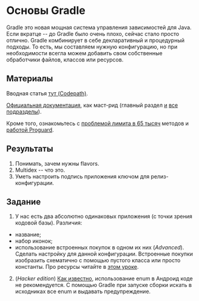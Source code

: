 Основы Gradle
==========================

Gradle это новая мощная система управления зависимостей для Java. Если вкратце -- до Gradle было очень плохо, сейчас стало просто отлично. 
Gradle комбинирует в себе декларативный и процедурный подходы. То есть, мы составляем нужную конфигурацию, но при необходимости всегла можем добавить свом собственные обработчики файлов, классов или ресурсов.

## Материалы
Вводная статья [тут (Codepath)](https://github.com/codepath/android_guides/wiki/Getting-Started-with-Gradle).

[Официальная документация](https://developer.android.com/studio/build/index.html), как маст-рид (главный раздел [и](https://developer.android.com/studio/build/build-variants.html) [все](https://developer.android.com/studio/build/configure-apk-splits.html) [подразделы](https://developer.android.com/studio/build/manifest-merge.html)).

Кроме того, ознакомьтесь с [проблемой лимита в 65 тысяч](https://developer.android.com/studio/build/multidex.html) методов и [работой Proguard](https://developer.android.com/studio/build/shrink-code.html). 

## Результаты
1. Понимать, зачем нужны flavors.
2. Multidex -- что это.
3. Уметь настроить подпись приложения ключом для релиз-конфигурации.

## Задание
1. У нас есть два абсолютно одинаковых приложения (с точки зрения кодовой базы). Различия:
  * название;
  * набор иконок;
  * использование встроенных покупок в одном их них (*Advanced*).
Сделать настройку для данной конфигурации. Встроенные покупки изобразить схематично с помощью пустого класса или просто константы. Про ресурсы читайте в [этом уроке](https://github.com/shpp-android/course-android/blob/master/Android%20Intro%20-%20Resources.md).
2. (*Hacker edition*) [Как известно](https://www.google.sk/url?sa=t&rct=j&q=&esrc=s&source=video&cd=1&cad=rja&uact=8&ved=0ahUKEwjU5pmg6c3PAhXKC8AKHTVSA9cQtwIIGjAA&url=https%3A%2F%2Fwww.youtube.com%2Fwatch%3Fv%3DHzs6OBcvNQE&usg=AFQjCNHUJ80GT0KjKARyAcawCJiplWO-Zw&sig2=cNBkYXCl71EQWlE94t-kyw&bvm=bv.135258522,d.ZGg), использование enum в Андроид коде не рекомендуется. С помощью Gradle при запуске сборки искать в исходниках все enum и выдавать предупреждение. 
